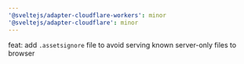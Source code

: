 ```yaml
---
'@sveltejs/adapter-cloudflare-workers': minor
'@sveltejs/adapter-cloudflare': minor
---
```


feat: add `.assetsignore` file to avoid serving known server-only files to browser
